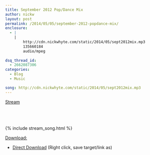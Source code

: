 ```yaml
---
title: September 2012 Pop/Dance Mix
author: nickw
layout: post
permalink: /2014/05/05/september-2012-popdance-mix/
enclosure:
  - |
    |
        http://cdn.nickwhyte.com/static/2014/05/sept2012mix.mp3
        135660184
        audio/mpeg
        
dsq_thread_id:
  - 2662087306
categories:
  - Blog
  - Music

song: http://cdn.nickwhyte.com/static/2014/05/sept2012mix.mp3
---
```

<span style="text-decoration: underline;">Stream</span><audio class="wp-audio-shortcode" id="audio-1322-2" preload="none" style="width: 100%; visibility: hidden;" controls="controls"><source type="audio/mpeg" src="http://cdn.nickwhyte.com/static/2014/05/sept2012mix.mp3?_=2" />

{% include stream_song.html %}

<span style="text-decoration: underline;">Download:</span>

  * [Direct Download][1] (Right click, save target/link as)

 [1]: http://cdn.nickwhyte.com/static/2014/05/sept2012mix.mp3